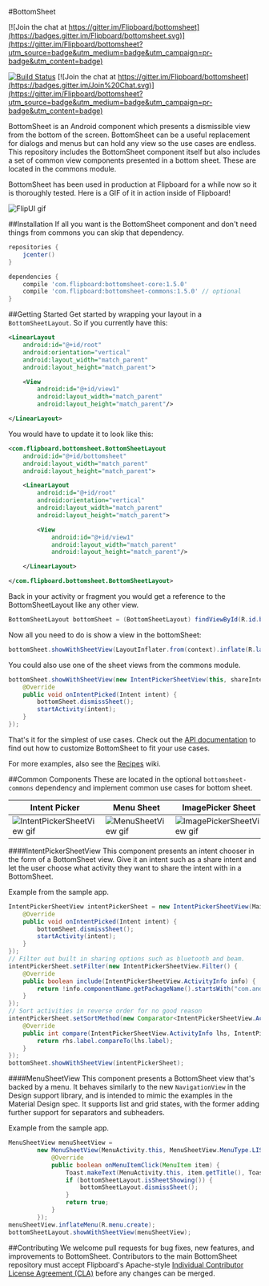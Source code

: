 #BottomSheet

[![Join the chat at https://gitter.im/Flipboard/bottomsheet](https://badges.gitter.im/Flipboard/bottomsheet.svg)](https://gitter.im/Flipboard/bottomsheet?utm_source=badge&utm_medium=badge&utm_campaign=pr-badge&utm_content=badge)

[![Build Status](https://travis-ci.org/Flipboard/bottomsheet.svg)](https://travis-ci.org/Flipboard/bottomsheet) [![Join the chat at https://gitter.im/Flipboard/bottomsheet](https://badges.gitter.im/Join%20Chat.svg)](https://gitter.im/Flipboard/bottomsheet?utm_source=badge&utm_medium=badge&utm_campaign=pr-badge&utm_content=badge)

BottomSheet is an Android component which presents a dismissible view from the bottom of the screen. BottomSheet can be a useful replacement for dialogs and menus but can hold any view so the use cases are endless. This repository includes the BottomSheet component itself but also includes a set of common view components presented in a bottom sheet. These are located in the commons module.

BottomSheet has been used in production at Flipboard for a while now so it is thoroughly tested. Here is a GIF of it in action inside of Flipboard!

![FlipUI gif](http://i.imgur.com/2e3ZhoU.gif)

##Installation
If all you want is the BottomSheet component and don't need things from commons you can skip that dependency.
```groovy
repositories {
    jcenter()
}

dependencies {
    compile 'com.flipboard:bottomsheet-core:1.5.0'
    compile 'com.flipboard:bottomsheet-commons:1.5.0' // optional
}
```

##Getting Started
Get started by wrapping your layout in a `BottomSheetLayout`. So if you currently have this:
```xml
<LinearLayout
	android:id="@+id/root"
	android:orientation="vertical"
	android:layout_width="match_parent"
	android:layout_height="match_parent">

	<View
		android:id="@+id/view1"
		android:layout_width="match_parent"
		android:layout_height="match_parent"/>

</LinearLayout>
```

You would have to update it to look like this:
```xml
<com.flipboard.bottomsheet.BottomSheetLayout
	android:id="@+id/bottomsheet"
	android:layout_width="match_parent"
	android:layout_height="match_parent">

	<LinearLayout
		android:id="@+id/root"
		android:orientation="vertical"
		android:layout_width="match_parent"
		android:layout_height="match_parent">

		<View
			android:id="@+id/view1"
			android:layout_width="match_parent"
			android:layout_height="match_parent"/>

	</LinearLayout>

</com.flipboard.bottomsheet.BottomSheetLayout>
```

Back in your activity or fragment you would get a reference to the BottomSheetLayout like any other view.
```java
BottomSheetLayout bottomSheet = (BottomSheetLayout) findViewById(R.id.bottomsheet);
```

Now all you need to do is show a view in the bottomSheet:
```java
bottomSheet.showWithSheetView(LayoutInflater.from(context).inflate(R.layout.my_sheet_layout, bottomSheet, false));
```

You could also use one of the sheet views from the commons module.
```java
bottomSheet.showWithSheetView(new IntentPickerSheetView(this, shareIntent, "Share with...", new IntentPickerSheetView.OnIntentPickedListener() {
	@Override
	public void onIntentPicked(Intent intent) {
		bottomSheet.dismissSheet();
		startActivity(intent);
	}
});
```

That's it for the simplest of use cases. Check out the [API documentation](https://github.com/Flipboard/bottomsheet/wiki/API-Documentation) to find out how to customize BottomSheet to fit your use cases.

For more examples, also see the [Recipes](https://github.com/Flipboard/bottomsheet/wiki/Recipes) wiki.

##Common Components
These are located in the optional `bottomsheet-commons` dependency and implement common use cases for bottom sheet.

Intent Picker | Menu Sheet | ImagePicker Sheet
--- | --- | ---
![IntentPickerSheetView gif](http://i.imgur.com/wr9HJD1.gif) | ![MenuSheetView gif](http://i.imgur.com/f2j9Y5e.gif) | ![ImagePickerSheetView gif](https://camo.githubusercontent.com/23a9cf2bf9353a98d1b585e79d06639c7f5297c7/687474703a2f2f692e696d6775722e636f6d2f6f67764b4735692e676966)

####IntentPickerSheetView
This component presents an intent chooser in the form of a BottomSheet view. Give it an intent such as a share intent and let the user choose what activity they want to share the intent with in a BottomSheet.

Example from the sample app.
```java
IntentPickerSheetView intentPickerSheet = new IntentPickerSheetView(MainActivity.this, shareIntent, "Share with...", new IntentPickerSheetView.OnIntentPickedListener() {
	@Override
	public void onIntentPicked(Intent intent) {
		bottomSheet.dismissSheet();
		startActivity(intent);
	}
});
// Filter out built in sharing options such as bluetooth and beam.
intentPickerSheet.setFilter(new IntentPickerSheetView.Filter() {
	@Override
	public boolean include(IntentPickerSheetView.ActivityInfo info) {
		return !info.componentName.getPackageName().startsWith("com.android");
	}
});
// Sort activities in reverse order for no good reason
intentPickerSheet.setSortMethod(new Comparator<IntentPickerSheetView.ActivityInfo>() {
	@Override
	public int compare(IntentPickerSheetView.ActivityInfo lhs, IntentPickerSheetView.ActivityInfo rhs) {
		return rhs.label.compareTo(lhs.label);
	}
});
bottomSheet.showWithSheetView(intentPickerSheet);
```

####MenuSheetView
This component presents a BottomSheet view that's backed by a menu. It behaves similarly to the new `NavigationView` in the Design support library, and is intended to mimic the examples in the Material Design spec. It supports list and grid states, with the former adding further support for separators and subheaders.

Example from the sample app.
```java
MenuSheetView menuSheetView =
        new MenuSheetView(MenuActivity.this, MenuSheetView.MenuType.LIST, "Create...", new MenuSheetView.OnMenuItemClickListener() {
            @Override
            public boolean onMenuItemClick(MenuItem item) {
                Toast.makeText(MenuActivity.this, item.getTitle(), Toast.LENGTH_SHORT).show();
                if (bottomSheetLayout.isSheetShowing()) {
                    bottomSheetLayout.dismissSheet();
                }
                return true;
            }
        });
menuSheetView.inflateMenu(R.menu.create);
bottomSheetLayout.showWithSheetView(menuSheetView);
```

##Contributing
We welcome pull requests for bug fixes, new features, and improvements to BottomSheet. Contributors to the main BottomSheet repository must accept Flipboard's Apache-style [Individual Contributor License Agreement (CLA)](https://docs.google.com/forms/d/1gh9y6_i8xFn6pA15PqFeye19VqasuI9-bGp_e0owy74/viewform) before any changes can be merged.
